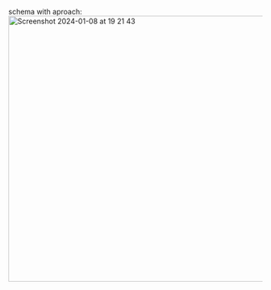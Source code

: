 schema with aproach:
<img width="528" alt="Screenshot 2024-01-08 at 19 21 43" src="https://github.com/williamqo/ai-refactor/assets/24790956/e4735418-bb96-42ce-824a-8acf71095407">


